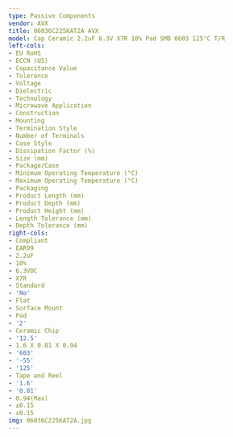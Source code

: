 ```yaml
---
type: Passive Components
vendor: AVX
title: 06036C225KAT2A AVX
model: Cap Ceramic 2.2uF 6.3V X7R 10% Pad SMD 0603 125°C T/R
left-cols:
- EU RoHS
- ECCN (US)
- Capacitance Value
- Tolerance
- Voltage
- Dielectric
- Technology
- Microwave Application
- Construction
- Mounting
- Termination Style
- Number of Terminals
- Case Style
- Dissipation Factor (%)
- Size (mm)
- Package/Case
- Minimum Operating Temperature (°C)
- Maximum Operating Temperature (°C)
- Packaging
- Product Length (mm)
- Product Depth (mm)
- Product Height (mm)
- Length Tolerance (mm)
- Depth Tolerance (mm)
right-cols:
- Compliant
- EAR99
- 2.2uF
- 10%
- 6.3VDC
- X7R
- Standard
- 'No'
- Flat
- Surface Mount
- Pad
- '2'
- Ceramic Chip
- '12.5'
- 1.6 X 0.81 X 0.94
- '603'
- '-55'
- '125'
- Tape and Reel
- '1.6'
- '0.81'
- 0.94(Max)
- ±0.15
- ±0.15
img: 06036C225KAT2A.jpg
---
```

